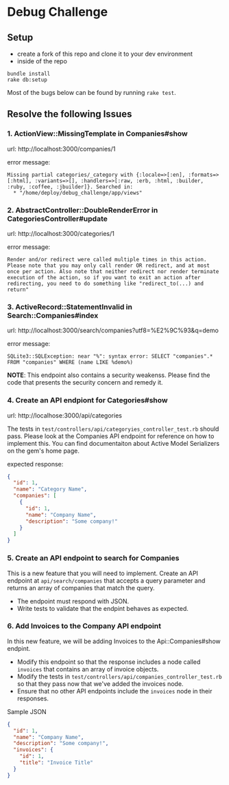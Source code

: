 # Debug Challenge

## Setup

- create a fork of this repo and clone it to your dev environment
- inside of the repo

```
bundle install
rake db:setup
```

Most of the bugs below can be found by running `rake test`.

## Resolve the following Issues

### 1. ActionView::MissingTemplate in Companies#show

url: http://localhost:3000/companies/1

error message:

```
Missing partial categories/_category with {:locale=>[:en], :formats=>[:html], :variants=>[], :handlers=>[:raw, :erb, :html, :builder, :ruby, :coffee, :jbuilder]}. Searched in:
  * "/home/deploy/debug_challenge/app/views"
```

### 2. AbstractController::DoubleRenderError in CategoriesController#update

url: http://localhost:3000/categories/1

error message:

```
Render and/or redirect were called multiple times in this action. Please note that you may only call render OR redirect, and at most once per action. Also note that neither redirect nor render terminate execution of the action, so if you want to exit an action after redirecting, you need to do something like "redirect_to(...) and return"
```

### 3. ActiveRecord::StatementInvalid in Search::Companies#index

url: http://localhost:3000/search/companies?utf8=%E2%9C%93&q=demo

error message:

```
SQLite3::SQLException: near "%": syntax error: SELECT "companies".* FROM "companies" WHERE (name LIKE %demo%)
```

**NOTE**: This endpoint also contains a security weakenss. Please find the code that presents the security concern and remedy it.

### 4. Create an API endpiont for Categories#show

url: http://localhose:3000/api/categories

The tests in `test/controllers/api/categoryies_controller_test.rb` should pass. Please look at the Companies API endpoint for reference on how to implement this. You can find documentaiton about Active Model Serializers on the gem's home page.

expected response:

```json
{
  "id": 1,
  "name": "Category Name",
  "companies": [
    {
      "id": 1,
      "name": "Company Name",
      "description": "Some company!"
    }
  ]
}
```

### 5. Create an API endpoint to search for Companies

This is a new feature that you will need to implement. Create an API endpoint at `api/search/companies` that accepts a query parameter and returns an array of companies that match the query.

- The endpoint must respond with JSON.
- Write tests to validate that the endpint behaves as expected.

### 6. Add Invoices to the Company API endpoint

In this new feature, we will be adding Invoices to the Api::Companies#show endpint.

- Modify this endpoint so that the response includes a node called `invoices` that contains an array of invoice objects.
- Modify the tests in `test/controllers/api/companies_controller_test.rb` so that they pass now that we've added the invoices node.
- Ensure that no other API endpoints include the `invoices` node in their responses.

Sample JSON

```json
{
  "id": 1,
  "name": "Company Name",
  "description": "Some company!",
  "invoices": {
    "id": 1,
    "title": "Invoice Title"
  }
}
```
